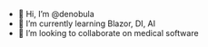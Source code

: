 - 👋 Hi, I’m @denobula
- 🌱 I’m currently learning Blazor, DI, AI
- 💞️ I’m looking to collaborate on medical software
